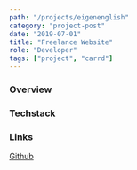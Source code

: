 ```yaml
---
path: "/projects/eigenenglish"
category: "project-post"
date: "2019-07-01"
title: "Freelance Website"
role: "Developer"
tags: ["project", "carrd"]
---
```

### Overview

### Techstack

### Links

[Github](https://www.eigenenglish.de)